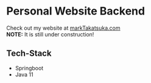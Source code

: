 # Personal Website Backend
Check out my website at [markTakatsuka.com](https://markTakatsuka.com)  
**NOTE:** It is still under construction!


## Tech-Stack
- Springboot
- Java 11
